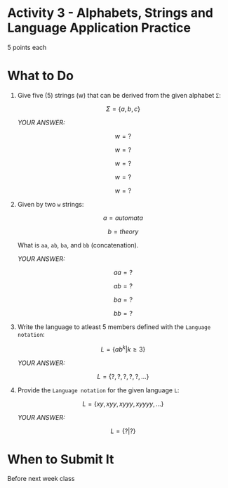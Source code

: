 # Activity 3 - Alphabets, Strings and Language Application Practice
5 points each

# What to Do
1. Give five (5) strings (w) that can be derived from the given alphabet `Σ`: 

   $$ \Sigma = \lbrace a, b, c \rbrace$$

   *YOUR ANSWER:*

   $$ w = ? $$

   $$ w = ? $$

   $$ w = ? $$
   
   $$ w = ? $$
   
   $$ w = ? $$

2. Given by two `w` strings:
   
   $$ a = automata $$
   
   $$ b = theory $$

   What is `aa`, `ab`, `ba`, and `bb` (concatenation).

   *YOUR ANSWER:*
   
   $$ aa = ? $$
   
   $$ ab = ? $$
   
   $$ ba = ? $$
   
   $$ bb = ? $$

3. Write the language to atleast 5 members defined with the `Language notation`:
   
   $$ L = \lbrace ab^k | k \geq 3 \rbrace $$

   *YOUR ANSWER:* 

   $$ L = \lbrace ?, ?, ?, ?, ?, ... \rbrace $$

4. Provide the `Language notation` for the given language `L`:
   
   $$ L = \lbrace xy, xyy, xyyy, xyyyy, ... \rbrace$$ 

   *YOUR ANSWER:*

   $$ L = \lbrace ? | ? \rbrace $$

# When to Submit It
Before next week class